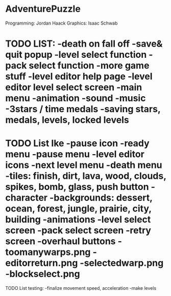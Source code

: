 AdventurePuzzle
===============
Programming: Jordan Haack
Graphics: Isaac Schwab

TODO LIST:
-death on fall off
-save& quit popup
-level select function
-pack select function
-more game stuff
-level editor help page
-level editor level select screen
-main menu
-animation
-sound
-music
-3stars / time medals
-saving stars, medals, levels, locked levels
=======


TODO List Ike
-pause icon
-ready menu
-pause menu
-level editor icons
-next level menu
-death menu
-tiles: finish, dirt, lava, wood, clouds, spikes, bomb, glass, push button
-character
-backgrounds: dessert, ocean, forest, jungle, prairie, city, building
-animations
-level select screen
-pack select screen
-retry screen
-overhaul buttons
-toomanywarps.png
-editorreturn.png
-selectedwarp.png
-blockselect.png
=======

TODO List testing:
-finalize movement speed, acceleration
-make levels
